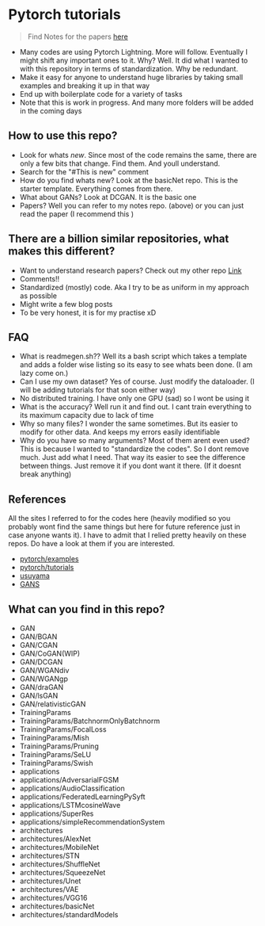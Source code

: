 # Pytorch tutorials

> Find Notes for the papers [here](https://github.com/SubhadityaMukherjee/DLPapers)

- Many codes are using Pytorch Lightning. More will follow. Eventually I might shift any important ones to it. Why? Well. It did what I wanted to with this repository in terms of standardization. Why be redundant. 
- Make it easy for anyone to understand huge libraries by taking small examples and breaking it up in that way
- End up with boilerplate code for a variety of tasks
- Note that this is work in progress. And many more folders will be added in the coming days

## How to use this repo?

- Look for whats *new*. Since most of the code remains the same, there are only a few bits that change. Find them. And youll understand.
- Search for the "#This is new" comment
- How do you find whats new? Look at the basicNet repo. This is the starter template. Everything comes from there.
- What about GANs? Look at DCGAN. It is the basic one
- Papers? Well you can refer to my notes repo. (above) or you can just read the paper (I recommend this )

## There are a billion similar repositories, what makes this different?

- Want to understand research papers? Check out my other repo [Link](https://github.com/SubhadityaMukherjee/PaperImplementations/)
- Comments!!
- Standardized (mostly) code. Aka I try to be as uniform in my approach as possible
- Might write a few blog posts
- To be very honest, it is for my practise xD

## FAQ

- What is readmegen.sh?? Well its a bash script which takes a template and adds a folder wise listing so its easy to see whats been done. (I am lazy come on.)
- Can I use my own dataset? Yes of course. Just modify the dataloader. (I will be adding tutorials for that soon either way)
- No distributed training. I have only one GPU (sad) so I wont be using it
- What is the accuracy? Well run it and find out. I cant train everything to its maximum capacity due to lack of time
- Why so many files? I wonder the same sometimes. But its easier to modify for other data. And keeps my errors easily identifiable
- Why do you have so many arguments? Most of them arent even used? This is because I wanted to "standardize the codes". So I dont remove much. Just add what I need. That way its easier to see the difference between things. Just remove it if you dont want it there. (If it doesnt break anything)


## References
All the sites I referred to for the codes here (heavily modified so you probably wont find the same things but here for future reference just in case anyone wants it). 
I have to admit that I relied pretty heavily on these repos. Do have a look at them if you are interested.

- [pytorch/examples](https://github.com/pytorch/examples)
- [pytorch/tutorials](https://github.com/pytorch/tutorials/)
- [usuyama](https://github.com/usuyama/pytorch-unet) 
- [GANS](https://github.com/eriklindernoren/PyTorch-GAN/blob/master/implementations/wgan_div/wgan_div.py)

## What can you find in this repo?


- GAN
- GAN/BGAN
- GAN/CGAN
- GAN/CoGAN(WIP)
- GAN/DCGAN
- GAN/WGANdiv
- GAN/WGANgp
- GAN/draGAN
- GAN/lsGAN
- GAN/relativisticGAN
- TrainingParams
- TrainingParams/BatchnormOnlyBatchnorm
- TrainingParams/FocalLoss
- TrainingParams/Mish
- TrainingParams/Pruning
- TrainingParams/SeLU
- TrainingParams/Swish
- applications
- applications/AdversarialFGSM
- applications/AudioClassification
- applications/FederatedLearningPySyft
- applications/LSTMcosineWave
- applications/SuperRes
- applications/simpleRecommendationSystem
- architectures
- architectures/AlexNet
- architectures/MobileNet
- architectures/STN
- architectures/ShuffleNet
- architectures/SqueezeNet
- architectures/Unet
- architectures/VAE
- architectures/VGG16
- architectures/basicNet
- architectures/standardModels
